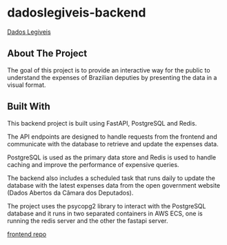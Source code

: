 # dadoslegiveis-backend

[Dados Legiveis](https://dadoslegiveis.lol/)

## About The Project

The goal of this project is to provide an interactive way for the public to understand the expenses of Brazilian deputies by presenting the data in a visual format.

## Built With

This backend project is built using FastAPI, PostgreSQL and Redis. 

The API endpoints are designed to handle requests from the frontend and communicate with the database to retrieve and update the expenses data. 

PostgreSQL is used as the primary data store and Redis is used to handle caching and improve the performance of expensive queries. 

The backend also includes a scheduled task that runs daily to update the database with the latest expenses data from the open government website (Dados Abertos da Câmara dos Deputados). 

The project uses the psycopg2 library to interact with the PostgreSQL database and it runs in two separated containers in AWS ECS, 
one is running the redis server and the other the fastapi server.

[frontend repo](https://github.com/felri/dadoslegiveis-frontend)
